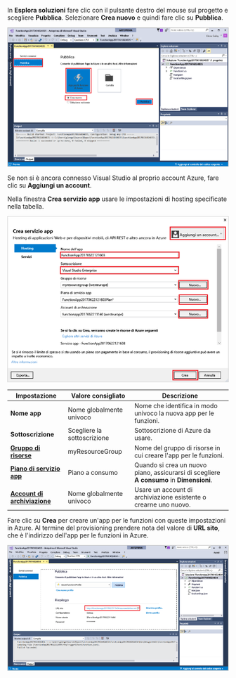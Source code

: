 In **Esplora soluzioni** fare clic con il pulsante destro del mouse sul progetto e scegliere **Pubblica**. Selezionare **Crea nuovo** e quindi fare clic su **Pubblica**. 

![Pubblicare creando una nuova app per le funzioni](./media/functions-vstools-publish/functions-vstools-publish-new-function-app.png)

Se non si è ancora connesso Visual Studio al proprio account Azure, fare clic su **Aggiungi un account**.  

Nella finestra **Crea servizio app** usare le impostazioni di hosting specificate nella tabella. 

![Runtime locale di Azure](./media/functions-vstools-publish/functions-vstools-publish.png)

| Impostazione      | Valore consigliato  | Descrizione                                |
| ------------ |  ------- | -------------------------------------------------- |
| **Nome app** | Nome globalmente univoco | Nome che identifica in modo univoco la nuova app per le funzioni. |
| **Sottoscrizione** | Scegliere la sottoscrizione | Sottoscrizione di Azure da usare. |
| **[Gruppo di risorse](../articles/azure-resource-manager/resource-group-overview.md)** | myResourceGroup |  Nome del gruppo di risorse in cui creare l'app per le funzioni. |
| **[Piano di servizio app](../articles/azure-functions/functions-scale.md)** | Piano a consumo | Quando si crea un nuovo piano, assicurarsi di scegliere **A consumo** in **Dimensioni**.  |
| **[Account di archiviazione](../articles/storage/storage-create-storage-account.md#create-a-storage-account)** | Nome globalmente univoco | Usare un account di archiviazione esistente o crearne uno nuovo.   |

Fare clic su **Crea** per creare un'app per le funzioni con queste impostazioni in Azure. Al termine del provisioning prendere nota del valore di **URL sito**, che è l'indirizzo dell'app per le funzioni in Azure. 

![Runtime locale di Azure](./media/functions-vstools-publish/functions-vstools-publish-profile.png)
